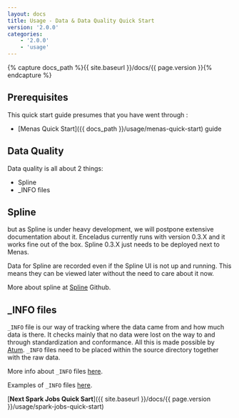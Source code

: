 ```yaml
---
layout: docs
title: Usage - Data & Data Quality Quick Start
version: '2.0.0'
categories:
    - '2.0.0'
    - 'usage'
---
```

{% capture docs_path %}{{ site.baseurl }}/docs/{{ page.version }}{% endcapture %}

## Prerequisites

This quick start guide presumes that you have went through :

- [Menas Quick Start]({{ docs_path }}/usage/menas-quick-start) guide

## Data Quality

Data quality is all about 2 things:

- Spline
- _INFO files

## Spline

but as Spline is under heavy development, we will postpone extensive documentation about it. Enceladus currently runs with version 0.3.X and it works fine out of the box. Spline 0.3.X just needs to be deployed next to Menas.

Data for Spline are recorded even if the Spline UI is not up and running. This means they can be viewed later without the need to care about it now.

More about spline at [Spline](https://github.com/AbsaOSS/spline) Github.

## _INFO files

`_INFO` file is our way of tracking where the data came from and how much data is there. It checks mainly that no data were lost on the way to and through standardization and conformance. All this is made possible by [Atum](https://github.com/AbsaOSS/atum). `_INFO` files need to  be placed within the source directory together with the raw data.

More info about `_INFO` files [here](https://absaoss.github.io/enceladus/docs/2.0.0/usage/info-file).

Examples of `_INFO` files [here](https://github.com/AbsaOSS/enceladus/tree/develop/examples).

[**Next Spark Jobs Quick Sart**]({{ site.baseurl }}/docs/{{ page.version }}/usage/spark-jobs-quick-start)
